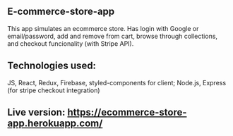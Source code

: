## E-commerce-store-app
This app simulates an ecommerce store. 
Has login with Google or email/password, add and remove from cart, browse through collections, and checkout funcionality (with Stripe API).

## Technologies used:

JS, React, Redux, Firebase, styled-components for client; Node.js, Express (for stripe checkout integration)

## Live version: https://ecommerce-store-app.herokuapp.com/
